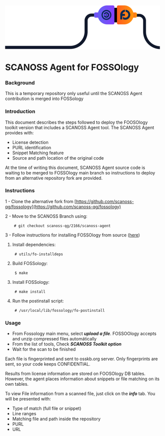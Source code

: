 ![enter image description here](wires.png)
# SCANOSS Agent for FOSSOlogy 
### Background
This is a temporary repository only useful until the SCANOSS Agent contribution is merged into FOSSology


<h3>Introduction</h3>


This document describes the steps followed to deploy the FOOSOlogy toolkit version that includes a SCANOSS Agent tool. The SCANOSS Agent provides with: 



* License detection
* PURL identification
* Snippet Matching feature
* Source and path location of the original code

At the time of writing this document, SCANOSS Agent source code is waiting to be merged to FOSSOlogy main branch so instructions to deploy from an alternative repository fork are provided.

<h3>Instructions</h3>


1 - Clone the alternative fork from [https://github.com/scanoss-qg/fossology](https://github.com/scanoss-qg/fossology)

2 - Move to the SCANOSS Branch using: 

        # git checkout scanoss-qg/2166/scanoss-agent

3 - Follow instructions for installing FOSSOlogy from source ([here](https://github.com/fossology/fossology/wiki/Install-from-Sourcehttps://github.com/fossology/fossology/wiki/Install-from-Source)) 



1. Install dependencies: 

        # utils/fo-installdeps

2. Build FOSSology:

        $ make

3. Install FOSSology:

        # make install

4. Run the postinstall script:

        # /usr/local/lib/fossology/fo-postinstall


<h3>Usage</h3>




* From Fossology main menu, select **_upload a file_**. FOSSOOlogy accepts and unzip compressed files automátically
* From the list of tools, Check **_SCANOSS Toolkit option_**
* Wait for the scan to be finished

Each file is fingerprinted and sent to osskb.org server. Only fingerprints are sent, so your code keeps CONFIDENTIAL.

Results from license information are stored on FOOSOlogy DB tables. However, the agent places information about snippets or file matching on its own tables.

To view File information from a scanned file, just click on the **_info_** tab. You will be presented with:



* Type of match (full file or snippet)
* Line ranges
* Matching file and path inside the repository
* PURL
* URL
